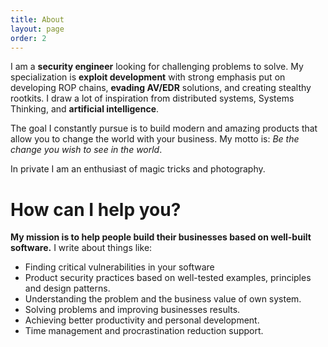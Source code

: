 ```yaml
---
title: About
layout: page
order: 2 
---
```


I am a **security engineer** looking for challenging problems to solve.
My specialization is **exploit development** with strong emphasis put on developing ROP chains, **evading AV/EDR** solutions, and creating stealthy rootkits.
I draw a lot of inspiration from distributed systems, Systems Thinking, and **artificial intelligence**.

The goal I constantly pursue is to build modern and amazing products that allow you to change the world with your business.
My motto is: *Be the change you wish to see in the world*.

In private I am an enthusiast of magic tricks and photography.

# How can I help you?

**My mission is to help people build their businesses based on well-built software.**
 I write about things like:
- Finding critical vulnerabilities in your software
- Product security practices based on well-tested examples, principles and design patterns.
- Understanding the problem and the business value of own system.
- Solving problems and improving businesses results.
- Achieving better productivity and personal development.
- Time management and procrastination reduction support.